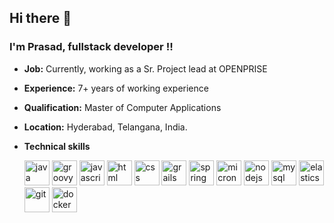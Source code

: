 ## Hi there 👋

### I'm Prasad, fullstack developer !!
- **Job:** Currently, working as a Sr. Project lead at OPENPRISE
- **Experience:** 7+ years of working experience
- **Qualification:** Master of Computer Applications
- **Location:** Hyderabad, Telangana, India.
- **Technical skills** 

   <img width="40px" alt="java" src="https://user-images.githubusercontent.com/7942452/147738716-3618966b-894f-460f-b9ea-86ea4b77e1ad.png" />
   <img width="40px" alt="groovy" src="https://user-images.githubusercontent.com/7942452/147739857-ca61fd48-7bed-4825-91a8-14bc16ba5b67.png" />
   <img width="40px" alt="javascript" src="https://user-images.githubusercontent.com/7942452/147740140-941247fd-fb4a-4ee1-abed-f1d0475f62a3.png" />
   <img width="40px" alt="html" src="https://user-images.githubusercontent.com/7942452/147740414-bfd5d9c5-1e00-4a63-b465-dce519e1ddd5.png" />
   <img width="40px" alt="css" src="https://user-images.githubusercontent.com/7942452/147740491-7255fd69-5447-42c3-998b-1455757c3400.png" />
   <img width="40px" alt="grails" src="https://user-images.githubusercontent.com/7942452/147739980-a5fcdd2d-c3e0-4a18-ac18-126fb09e513f.png" />
   <img width="40px" alt="spring" src="https://user-images.githubusercontent.com/7942452/147740924-afe373fe-bd4a-4f9c-aaa1-f79b9b3910fb.png" />
   <img width="40px" alt="micronaut" src="https://user-images.githubusercontent.com/7942452/147741391-20faa4e2-a7ce-45f5-9275-8825d6002320.png" />
   <img width="40px" alt="nodejs" src="https://user-images.githubusercontent.com/7942452/147740356-5e814a80-0dfc-4e6f-a3c1-514223a655d2.png" />
   <img width="40px" alt="mysql" src="https://user-images.githubusercontent.com/7942452/147741142-ed628c72-bf7f-4847-a7a6-eaa950503ffb.png" />
   <img width="40px" alt="elasticsearch" src="https://user-images.githubusercontent.com/7942452/147740618-64645ea0-f60e-4a23-891a-f0014c607af9.png" />
   <img width="40px" alt="git" src="https://user-images.githubusercontent.com/7942452/147740760-f8073b1f-5f3e-44fc-b2d2-f2db9843c9b9.png" />
   <img width="40px" alt="docker" src="https://user-images.githubusercontent.com/7942452/147740814-8d57013e-9103-4089-9be1-bc1497d143e7.png" />
